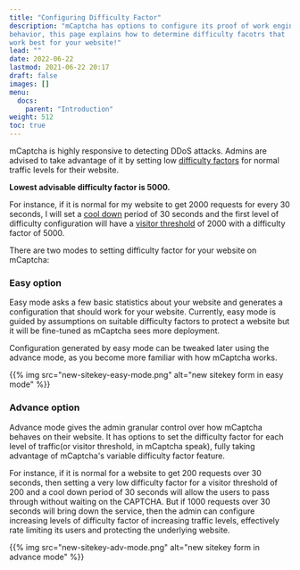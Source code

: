 ```yaml
---
title: "Configuring Difficulty Factor"
description: "mCaptcha has options to configure its proof of work engine
behavior, this page explains how to determine difficulty facotrs that
work best for your website!"
lead: ""
date: 2022-06-22
lastmod: 2021-06-22 20:17
draft: false
images: []
menu:
  docs:
    parent: "Introduction"
weight: 512
toc: true
---
```


mCaptcha is highly responsive to detecting DDoS attacks. Admins are
advised to take advantage of it by setting low [difficulty
factors](../../terminology/difficulty-factor) for normal traffic levels
for their website.

**Lowest advisable difficulty factor is 5000.**

For instance, if it is normal for my website to get 2000 requests for
every 30 seconds, I will set a [cool
down](../../terminology/cooldown-period.md) period of 30 seconds and the
first level of difficulty configuration will have a [visitor threshold](../../terminology/visitor-threshold.md) of 2000 with a
difficulty factor of 5000.

There are two modes to setting difficulty factor for your website on
mCaptcha:

### Easy option

Easy mode asks a few basic statistics about your website and generates a
configuration that should work for your website. Currently, easy mode is
guided by assumptions on suitable difficulty factors to protect a
website but it will be fine-tuned as mCaptcha sees more deployment.

Configuration generated by easy mode can be tweaked later using the
advance mode, as you become more familiar with how mCaptcha works.

{{% img src="new-sitekey-easy-mode.png" alt="new sitekey form in easy mode" %}}

### Advance option

Advance mode gives the admin granular control over how mCaptcha behaves
on their website. It has options to set the difficulty factor for each
level of traffic(or visitor threshold, in mCaptcha speak), fully taking
advantage of mCaptcha's variable difficulty factor feature.

For instance, if it is normal for a website to get 200 requests over 30
seconds, then setting a very low difficulty factor for a visitor
threshold of 200 and a cool down period of 30 seconds will allow the
users to pass through without waiting on the CAPTCHA. But if 1000
requests over 30 seconds will bring down the service, then the admin can
configure increasing levels of difficulty factor of increasing traffic
levels, effectively rate limiting its users and protecting the
underlying website.

{{% img src="new-sitekey-adv-mode.png" alt="new sitekey form in advance mode" %}}
